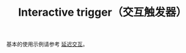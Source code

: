 ﻿---
title: Interactive trigger（交互触发器）
desc: "**MInteractiveTrigger** 组件提供了在用户点击时触发交互组件的能力。"
related:
  - /blazor/features/ssr
  - /blazor/getting-started/installation
---

基本的使用示例请参考 [延迟交互](/blazor/features/ssr#延迟交互)。
